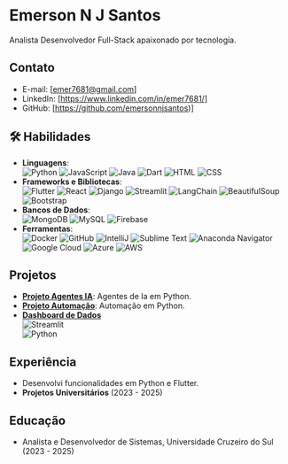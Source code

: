 # Emerson N J Santos

Analista Desenvolvedor Full-Stack apaixonado por tecnologia.

## Contato
- E-mail: [emer7681@gmail.com]
- LinkedIn: [https://www.linkedin.com/in/emer7681/]
- GitHub: [https://github.com/emersonnjsantos)]

## 🛠 Habilidades
- **Linguagens**:  
  ![Python](https://img.shields.io/badge/Python-3.8+-blue?logo=python)  ![JavaScript](https://img.shields.io/badge/JavaScript-ES6+-yellow?logo=javascript)  ![Java](https://img.shields.io/badge/Java-17+-orange?logo=java)  ![Dart](https://img.shields.io/badge/Dart-3+-blue?logo=dart)  ![HTML](https://img.shields.io/badge/HTML-5+-orange?logo=html5)  ![CSS](https://img.shields.io/badge/CSS-3+-blue?logo=css3)  
- **Frameworks e Bibliotecas**:  
  ![Flutter](https://img.shields.io/badge/Flutter-3+-cyan?logo=flutter)  ![React](https://img.shields.io/badge/React-18+-blue?logo=react)  ![Django](https://img.shields.io/badge/Django-4+-green?logo=django)  ![Streamlit](https://img.shields.io/badge/Streamlit-1.20+-red?logo=streamlit)  ![LangChain](https://img.shields.io/badge/LangChain-0.2+-orange)  ![BeautifulSoup](https://img.shields.io/badge/BeautifulSoup-4+-green)  ![Bootstrap](https://img.shields.io/badge/Bootstrap-5+-purple?logo=bootstrap)  
- **Bancos de Dados**:  
  ![MongoDB](https://img.shields.io/badge/MongoDB-6+-green?logo=mongodb)  ![MySQL](https://img.shields.io/badge/MySQL-8+-blue?logo=mysql)  ![Firebase](https://img.shields.io/badge/Firebase-10+-yellow?logo=firebase)  
- **Ferramentas**:  
  ![Docker](https://img.shields.io/badge/Docker-24+-blue?logo=docker)  ![GitHub](https://img.shields.io/badge/GitHub-Profile-black?logo=github) ![IntelliJ](https://img.shields.io/badge/IntelliJ_IDEA-2023+-black?logo=intellij-idea) ![Sublime Text](https://img.shields.io/badge/Sublime_Text-4+-blue?logo=sublime-text) ![Anaconda Navigator](https://img.shields.io/badge/Anaconda_Navigator-2023+-green?logo=anaconda)
![Google Cloud](https://img.shields.io/badge/Google_Cloud-2023+-blue?logo=google-cloud) ![Azure](https://img.shields.io/badge/Azure-2023+-blue?logo=microsoft-azure) ![AWS](https://img.shields.io/badge/AWS-2023+-orange?logo=amazon-aws)

## Projetos
- **[Projeto Agentes IA](https://github.com/emersonnjsantos/langchain_ask_images)**: Agentes de Ia em Python.
- **[Projeto Automação](https://github.com/emersonnjsantos/RPA_Automacao)**: Automação em Python.
- **[Dashboard de Dados](https://github.com/emersonnjsantos/langchain_ask_images)**  
  ![Streamlit](https://img.shields.io/badge/Streamlit-1.20+-red?logo=streamlit)  
  ![Python](https://img.shields.io/badge/Python-3.8+-blue?logo=python)

## Experiência
- Desenvolvi funcionalidades em Python e Flutter.
- **Projetos Universitários** (2023 - 2025)

## Educação
- Analista e Desenvolvedor de Sistemas, Universidade Cruzeiro do Sul (2023 - 2025)
